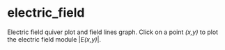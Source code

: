 # electric_field
Electric field quiver plot and field lines graph. Click on a point *(x,y)* to plot the electric field module |*E(x,y)*|.
 
